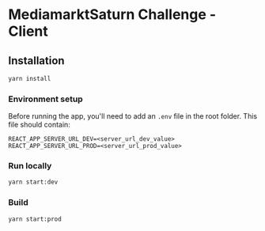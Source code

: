 # MediamarktSaturn Challenge - Client

## Installation

```bash
yarn install
```

### Environment setup

Before running the app, you'll need to add an `.env` file in the root folder. This file should contain:

```env
REACT_APP_SERVER_URL_DEV=<server_url_dev_value>
REACT_APP_SERVER_URL_PROD=<server_url_prod_value>
```

### Run locally

```bash
yarn start:dev
```

### Build

```bash
yarn start:prod
```